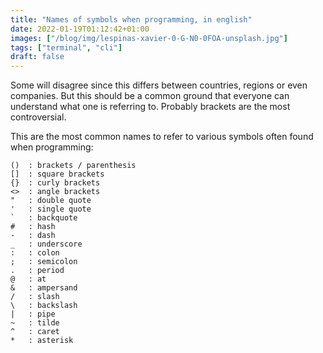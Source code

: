 ```yaml
---
title: "Names of symbols when programming, in english"
date: 2022-01-19T01:12:42+01:00
images: ["/blog/img/lespinas-xavier-0-G-N0-0FOA-unsplash.jpg"]
tags: ["terminal", "cli"]
draft: false
---
```


Some will disagree since this differs between countries, regions or even companies. But this should be a common ground that everyone can understand what one is referring to. Probably brackets are the most controversial.

This are the most common names to refer to various symbols often found when programming:

```
()  : brackets / parenthesis
[]  : square brackets
{}  : curly brackets
<>  : angle brackets
"   : double quote
'   : single quote
`   : backquote
#   : hash
-   : dash
_   : underscore
:   : colon
;   : semicolon
.   : period
@   : at
&   : ampersand
/   : slash
\   : backslash
|   : pipe
~   : tilde
^   : caret
*   : asterisk
```

